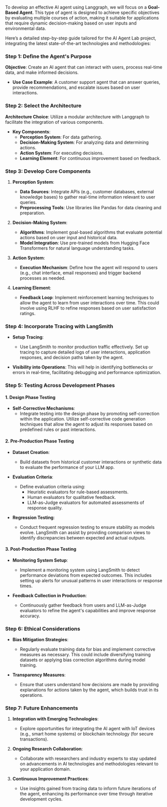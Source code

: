 To develop an effective AI agent using Langgraph, we will focus on a **Goal-Based Agent**. This type of agent is designed to achieve specific objectives by evaluating multiple courses of action, making it suitable for applications that require dynamic decision-making based on user inputs and environmental data.

Here’s a detailed step-by-step guide tailored for the AI Agent Lab project, integrating the latest state-of-the-art technologies and methodologies:

### Step 1: Define the Agent's Purpose

**Objective**: Create an AI agent that can interact with users, process real-time data, and make informed decisions.

- **Use Case Example**: A customer support agent that can answer queries, provide recommendations, and escalate issues based on user interactions.

### Step 2: Select the Architecture

**Architecture Choice**: Utilize a modular architecture with Langgraph to facilitate the integration of various components.

- **Key Components**:
  - **Perception System**: For data gathering.
  - **Decision-Making System**: For analyzing data and determining actions.
  - **Action System**: For executing decisions.
  - **Learning Element**: For continuous improvement based on feedback.

### Step 3: Develop Core Components

1. **Perception System**:
   - **Data Sources**: Integrate APIs (e.g., customer databases, external knowledge bases) to gather real-time information relevant to user queries.
   - **Preprocessing Tools**: Use libraries like Pandas for data cleaning and preparation.

2. **Decision-Making System**:
   - **Algorithms**: Implement goal-based algorithms that evaluate potential actions based on user input and historical data.
   - **Model Integration**: Use pre-trained models from Hugging Face Transformers for natural language understanding tasks.

3. **Action System**:
   - **Execution Mechanism**: Define how the agent will respond to users (e.g., chat interface, email responses) and trigger backend processes as needed.

4. **Learning Element**:
   - **Feedback Loop**: Implement reinforcement learning techniques to allow the agent to learn from user interactions over time. This could involve using RLHF to refine responses based on user satisfaction ratings.

### Step 4: Incorporate Tracing with LangSmith

- **Setup Tracing**:
  - Use LangSmith to monitor production traffic effectively. Set up tracing to capture detailed logs of user interactions, application responses, and decision paths taken by the agent.
  
- **Visibility into Operations**: This will help in identifying bottlenecks or errors in real-time, facilitating debugging and performance optimization.

### Step 5: Testing Across Development Phases

#### 1. Design Phase Testing
- **Self-Corrective Mechanisms**:
  - Integrate testing into the design phase by promoting self-correction within the application. Utilize self-corrective code generation techniques that allow the agent to adjust its responses based on predefined rules or past interactions.

#### 2. Pre-Production Phase Testing
- **Dataset Creation**:
  - Build datasets from historical customer interactions or synthetic data to evaluate the performance of your LLM app.
  
- **Evaluation Criteria**:
  - Define evaluation criteria using:
    - Heuristic evaluators for rule-based assessments.
    - Human evaluators for qualitative feedback.
    - LLM-as-Judge evaluators for automated assessments of response quality.
  
- **Regression Testing**:
  - Conduct frequent regression testing to ensure stability as models evolve. LangSmith can assist by providing comparison views to identify discrepancies between expected and actual outputs.

#### 3. Post-Production Phase Testing
- **Monitoring System Setup**:
  - Implement a monitoring system using LangSmith to detect performance deviations from expected outcomes. This includes setting up alerts for unusual patterns in user interactions or response times.
  
- **Feedback Collection in Production**:
  - Continuously gather feedback from users and LLM-as-Judge evaluators to refine the agent's capabilities and improve response accuracy.

### Step 6: Ethical Considerations

- **Bias Mitigation Strategies**:
  - Regularly evaluate training data for bias and implement corrective measures as necessary. This could include diversifying training datasets or applying bias correction algorithms during model training.

- **Transparency Measures**:
  - Ensure that users understand how decisions are made by providing explanations for actions taken by the agent, which builds trust in its operations.

### Step 7: Future Enhancements

1. **Integration with Emerging Technologies**:
   - Explore opportunities for integrating the AI agent with IoT devices (e.g., smart home systems) or blockchain technology (for secure transactions).

2. **Ongoing Research Collaboration**:
   - Collaborate with researchers and industry experts to stay updated on advancements in AI technologies and methodologies relevant to your application domain.

3. **Continuous Improvement Practices**:
   - Use insights gained from tracing data to inform future iterations of the agent, enhancing its performance over time through iterative development cycles.



